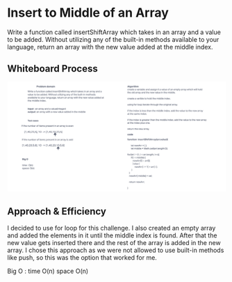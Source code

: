 # Insert to Middle of an Array
Write a function called insertShiftArray which takes in an array and a value to be added. Without utilizing any of the built-in methods available to your language, return an array with the new value added at the middle index.


## Whiteboard Process
![Whiteboard](./whiteBoard.png)

## Approach & Efficiency
<!-- What approach did you take? Discuss Why. What is the Big O space/time for this approach? -->
I decided to use for loop for this challenge. I also created an empty array and added the elements in it until the middle index is found. After that the new value gets inserted there and the rest of the array is added in the new 
array. 
I chose this approach as we were not allowed to use built-in methods like push, so this was the option that worked for me.

Big O :
time O(n)
space O(n)